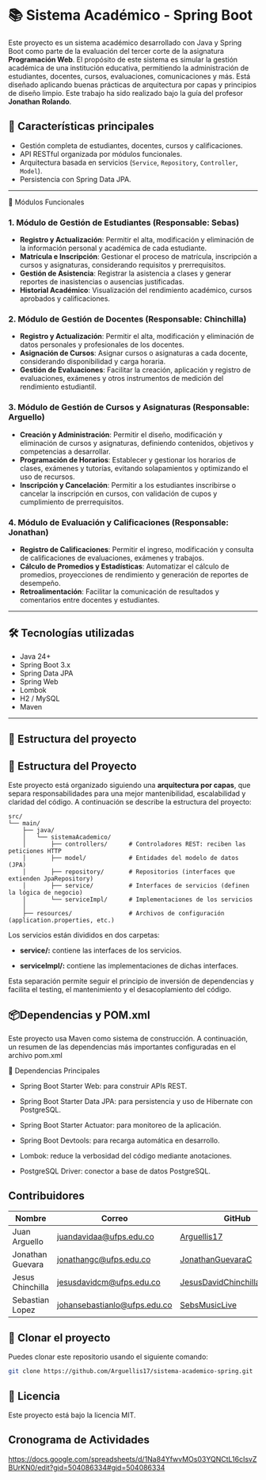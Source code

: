 # 📚 Sistema Académico - Spring Boot

Este proyecto es un sistema académico desarrollado con Java y Spring Boot como parte de la evaluación del tercer corte de la asignatura **Programación Web**. 
El propósito de este sistema es simular la gestión académica de una institución educativa, permitiendo la administración de estudiantes, docentes, cursos, evaluaciones, comunicaciones y más. Está diseñado aplicando buenas prácticas de arquitectura por capas y principios de diseño limpio.
Este trabajo ha sido realizado bajo la guía del profesor **Jonathan Rolando**.

## 🚀 Características principales

- Gestión completa de estudiantes, docentes, cursos y calificaciones.
- API RESTful organizada por módulos funcionales.
- Arquitectura basada en servicios (`Service`, `Repository`, `Controller`, `Model`).
- Persistencia con Spring Data JPA.

---

🧩 Módulos Funcionales

### 1. Módulo de Gestión de Estudiantes (Responsable: **Sebas**)

- **Registro y Actualización**: Permitir el alta, modificación y eliminación de la información personal y académica de cada estudiante.
- **Matrícula e Inscripción**: Gestionar el proceso de matrícula, inscripción a cursos y asignaturas, considerando requisitos y prerrequisitos.
- **Gestión de Asistencia**: Registrar la asistencia a clases y generar reportes de inasistencias o ausencias justificadas.
- **Historial Académico**: Visualización del rendimiento académico, cursos aprobados y calificaciones.

### 2. Módulo de Gestión de Docentes (Responsable: **Chinchilla**)

- **Registro y Actualización**: Permitir el alta, modificación y eliminación de datos personales y profesionales de los docentes.
- **Asignación de Cursos**: Asignar cursos o asignaturas a cada docente, considerando disponibilidad y carga horaria.
- **Gestión de Evaluaciones**: Facilitar la creación, aplicación y registro de evaluaciones, exámenes y otros instrumentos de medición del rendimiento estudiantil.

### 3. Módulo de Gestión de Cursos y Asignaturas (Responsable: **Arguello**)

- **Creación y Administración**: Permitir el diseño, modificación y eliminación de cursos y asignaturas, definiendo contenidos, objetivos y competencias a desarrollar.
- **Programación de Horarios**: Establecer y gestionar los horarios de clases, exámenes y tutorías, evitando solapamientos y optimizando el uso de recursos.
- **Inscripción y Cancelación**: Permitir a los estudiantes inscribirse o cancelar la inscripción en cursos, con validación de cupos y cumplimiento de prerrequisitos.

### 4. Módulo de Evaluación y Calificaciones (Responsable: **Jonathan**)

- **Registro de Calificaciones**: Permitir el ingreso, modificación y consulta de calificaciones de evaluaciones, exámenes y trabajos.
- **Cálculo de Promedios y Estadísticas**: Automatizar el cálculo de promedios, proyecciones de rendimiento y generación de reportes de desempeño.
- **Retroalimentación**: Facilitar la comunicación de resultados y comentarios entre docentes y estudiantes.

---

## 🛠️ Tecnologías utilizadas

- Java 24+
- Spring Boot 3.x
- Spring Data JPA
- Spring Web
- Lombok
- H2 / MySQL
- Maven

---

## 📁 Estructura del proyecto

## 🧱 Estructura del Proyecto

Este proyecto está organizado siguiendo una **arquitectura por capas**, que separa responsabilidades para una mejor mantenibilidad, escalabilidad y claridad del código. A continuación se describe la estructura del proyecto:

```plaintext
src/
└── main/
    ├── java/
    │   └── sistemaAcademico/
    │       ├── controllers/      # Controladores REST: reciben las peticiones HTTP
    │       ├── model/            # Entidades del modelo de datos (JPA)
    │       ├── repository/       # Repositorios (interfaces que extienden JpaRepository)
    │       ├── service/          # Interfaces de servicios (definen la lógica de negocio)
    │       └── serviceImpl/      # Implementaciones de los servicios
    │
    ├── resources/                # Archivos de configuración (application.properties, etc.)

```
Los servicios están divididos en dos carpetas:

- __service/:__ contiene las interfaces de los servicios.

- __serviceImpl/:__ contiene las implementaciones de dichas interfaces.

Esta separación permite seguir el principio de inversión de dependencias y facilita el testing, el mantenimiento y el desacoplamiento del código.

## 📦Dependencias y POM.xml

Este proyecto usa Maven como sistema de construcción. A continuación, un resumen de las dependencias más importantes configuradas en el archivo pom.xml

🧰 Dependencias Principales

- Spring Boot Starter Web: para construir APIs REST.

- Spring Boot Starter Data JPA: para persistencia y uso de Hibernate con PostgreSQL.

- Spring Boot Starter Actuator: para monitoreo de la aplicación.

- Spring Boot Devtools: para recarga automática en desarrollo.

- Lombok: reduce la verbosidad del código mediante anotaciones.

- PostgreSQL Driver: conector a base de datos PostgreSQL.

## Contribuidores

| Nombre              | Correo                               | GitHub                                      |
|---------------------|--------------------------------------|---------------------------------------------|
| Juan Arguello       | juandavidaa@ufps.edu.co              | [Arguellis17](https://github.com/Arguellis17) |
| Jonathan Guevara    | jonathangc@ufps.edu.co               | [JonathanGuevaraC](https://github.com/JonathanGuevaraC) |
| Jesus Chinchilla    | jesusdavidcm@ufps.edu.co             | [JesusDavidChinchillaMachuca](https://github.com/JesusDavidChinchillaMachuca) |
| Sebastian Lopez     | johansebastianlo@ufps.edu.co         | [SebsMusicLive](https://github.com/SebsMusicLive) |

## 🚀 Clonar el proyecto

Puedes clonar este repositorio usando el siguiente comando:

```bash
git clone https://github.com/Arguellis17/sistema-academico-spring.git
```

## 📄 Licencia
Este proyecto está bajo la licencia MIT. 

## Cronograma de Actividades
https://docs.google.com/spreadsheets/d/1Na84YfwvMOs03YQNCtL16cIsvZBUrKN0/edit?gid=504086334#gid=504086334

